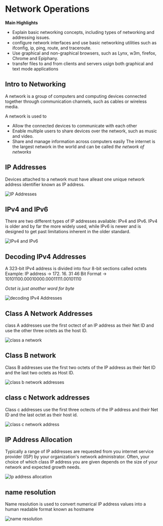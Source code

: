 # Network Operations

**Main Highlights**
* Explain basic networking concepts, including types of networking and addressing issues.
* configure network interfaces and use basic networking utilities such as ifconfig, ip, ping, route, and traceroute.
* Use graphical and non-graphical browsers, such as Lynx, w3m, firefox, Chrome and Epiphany.
* transfer files to and from clients and servers usign both graphical and text mode applications

## Intro to Networking
A network is a group of computers and computing devices connected together through communication channels, such as cables or wireless media.

A network is used to 
* Allow the connected devices to communicate with each other
* Enable multiple users to share devices over the network, such as music and video.
* Share and manage information across computers easily
The internet is the largest network in the world and can be called *the network of networks*

## IP Addresses
Devices attached to a network must have alleast one unique network address identifier known as IP address.

![IP Addresses](https://courses.edx.org/assets/courseware/v1/6aefe557b5aedfc43e2983372dd202d0/asset-v1:LinuxFoundationX+LFS101x+2T2021+type@asset+block/LFS01_ch11_screen04.jpg)

## IPv4 and IPv6
There are two different types of IP addresses available: IPv4 and IPv6. IPv4 is older and by far the more widely used, while IPv6 is newer and is designed to get past limitations inherent in the older standard.

![IPv4 and IPv6](https://courses.edx.org/assets/courseware/v1/fa98328f7ff2e180a79cead9ee3e433f/asset-v1:LinuxFoundationX+LFS101x+2T2021+type@asset+block/LFS01_ch11_screen05.jpg)

## Decoding IPv4 Addresses
A 323-bit IPv4 address is divided into four 8-bit sections called octets
Example:
IP address -> 172.      16.     31        46
Bit Format -> 10101100.00010000.00011111.00101110

*Octet is just another word for byte*

![decoding IPv4 Addresses](https://courses.edx.org/assets/courseware/v1/610943ad6bb219df591ec8659288e630/asset-v1:LinuxFoundationX+LFS101x+2T2021+type@asset+block/LFS01_ch11_screen06.jpg)

## Class A Network Addresses
class A addresses use the first octect of an IP address as their Net ID and use the other three octets as the host ID.

![class a network](https://courses.edx.org/assets/courseware/v1/1867a1e02d2827251e50b65a03bcaa1b/asset-v1:LinuxFoundationX+LFS101x+2T2021+type@asset+block/LFS01_ch11_screen07.jpg)

## Class B network
Class B addresses use the first two octets of the IP address as their Net ID and the last two octets as Host ID.

![class b network addresses](https://courses.edx.org/assets/courseware/v1/7e40d0c228a2ac28dd4e1e9af18ba3ce/asset-v1:LinuxFoundationX+LFS101x+2T2021+type@asset+block/LFS01_ch11_screen08.jpg)

## class c Network addresses
Class c addresses use the first three octects of the IP address and their Net ID and the last octet as their host id.

![class c network address](https://courses.edx.org/assets/courseware/v1/376a6fe8144e0d5799f331a803e1d33d/asset-v1:LinuxFoundationX+LFS101x+2T2021+type@asset+block/LFS01_ch11_screen09.jpg)

## IP Address Allocation
Typically a range of IP addresses are requested from you internet service provider (ISP) by your organization's network administrator. Often, your choice of which class IP address you are given depends on the size of your network and expected growth needs.

![Ip address allocation](https://courses.edx.org/assets/courseware/v1/303c5dc5b32edde05f599cac40512b7d/asset-v1:LinuxFoundationX+LFS101x+2T2021+type@asset+block/LFS01_ch11_screen10a.jpg)

## name resolution
Name resolution is used to convert numerical IP address values into a human readable format known as hostname

![name resolution](https://courses.edx.org/assets/courseware/v1/c4e92d4d86a678c688c053c06672df41/asset-v1:LinuxFoundationX+LFS101x+2T2021+type@asset+block/LFS01_ch11_screen12.jpg)